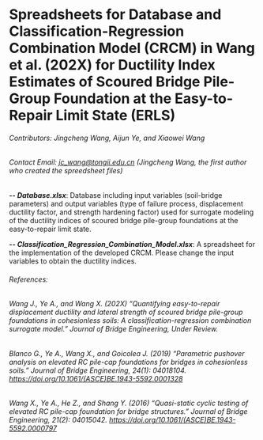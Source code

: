 # Spreadsheets for Database and Classification-Regression Combination Model (CRCM) in Wang et al. (202X) for Ductility Index Estimates of Scoured Bridge Pile-Group Foundation at the Easy-to-Repair Limit State (ERLS)
###### Contributors: Jingcheng Wang, Aijun Ye, and Xiaowei Wang
###### Contact Email: jc_wang@tongji.edu.cn (Jingcheng Wang, the first author who created the spreedsheet files)

**-- _Database.xlsx_**: Database including input variables (soil-bridge parameters) and output variables (type of failure process, displacement ductility factor, and strength hardening factor) used for surrogate modeling of the ductility indices of scoured bridge pile-group foundations at the easy-to-repair limit state.

**-- _Classification_Regression_Combination_Model.xlsx_**: A spreadsheet for the implementation of the developed CRCM. Please change the input variables to obtain the ductility indices.

###### References:
###### Wang J., Ye A., and Wang X. (202X) “Quantifying easy-to-repair displacement ductility and lateral strength of scoured bridge pile-group foundations in cohesionless soils: A classification-regression combination surrogate model.” Journal of Bridge Engineering, *_Under Review_*.

###### Blanco G., Ye A., Wang X., and Goicolea J. (2019) “Parametric pushover analysis on elevated RC pile-cap foundations for bridges in cohesionless soils.” Journal of Bridge Engineering, 24(1): 04018104. https://doi.org/10.1061/(ASCE)BE.1943-5592.0001328

###### Wang X., Ye A., He Z., and Shang Y. (2016) “Quasi-static cyclic testing of elevated RC pile-cap foundation for bridge structures.” Journal of Bridge Engineering, 21(2): 04015042. https://doi.org/10.1061/(ASCE)BE.1943-5592.0000797
